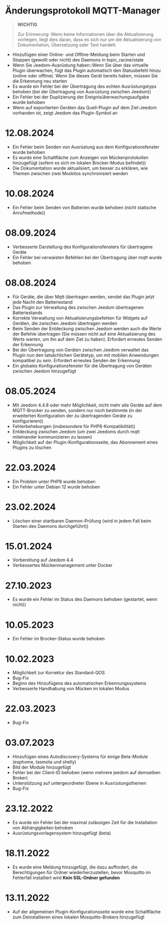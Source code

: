 # Änderungsprotokoll MQTT-Manager

>**WICHTIG**
>
>Zur Erinnerung: Wenn keine Informationen über die Aktualisierung vorliegen, liegt dies daran, dass es sich nur um die Aktualisierung von Dokumentation, Übersetzung oder Text handelt.

- Hinzufügen einer Online- und Offline-Meldung beim Starten und Stoppen (gewollt oder nicht) des Daemons in topic_racine/state
- Wenn Sie Jeedom-Ausrüstung haben::Wenn Sie über das virtuelle Plugin überwachen, fügt das Plugin automatisch den Statusbefehl hinzu (online oder offline). Wenn Sie dieses Gerät bereits haben, müssen Sie die Erkennung neu starten
- Es wurde ein Fehler bei der Übertragung des echten Ausrüstungstyps behoben (bei der Übertragung von Ausrüstung zwischen Jeedom))
- Ein Fehler bei der Duplizierung der Ereignisüberwachungsaufgabe wurde behoben
- Wenn auf exportierten Geräten das Quell-Plugin auf dem Ziel-Jeedom vorhanden ist, zeigt Jeedom das Plugin-Symbol an

# 12.08.2024

- Ein Fehler beim Senden von Ausrüstung aus dem Konfigurationsfenster wurde behoben
- Es wurde eine Schaltfläche zum Anzeigen von Mückenprotokollen hinzugefügt (sofern es sich im lokalen Brocker-Modus befindet))
- Die Dokumentation wurde aktualisiert, um besser zu erklären, wie Themen zwischen zwei Moskitos synchronisiert werden

# 10.08.2024

- Ein Fehler beim Senden von Batterien wurde behoben (nicht statische Anrufmethode))

# 08.09.2024

- Verbesserte Darstellung des Konfigurationsfensters für übertragene Geräte
- Ein Fehler bei verwaisten Befehlen bei der Übertragung über mqtt wurde behoben

# 08.08.2024

- Für Geräte, die über Mqtt übertragen werden, sendet das Plugin jetzt jede Nacht den Batteriestand
- Das Plugin zur Verwaltung des zwischen Jeedom übertragenen Batteriestands
- Korrekte Verwaltung von Aktualisierungsbefehlen für Widgets auf Geräten, die zwischen Jeedom übertragen werden
- Beim Senden der Entdeckung zwischen Jeedom werden auch die Werte der Befehle übertragen (Sie müssen nicht auf eine Aktualisierung des Werts warten, um ihn auf dem Ziel zu haben). Erfordert erneutes Senden der Erkennung
- Bei der Übertragung von Geräten zwischen Jeedom verwaltet das Plugin nun den tatsächlichen Gerätetyp, um mit mobilen Anwendungen kompatibel zu sein. Erfordert erneutes Senden der Erkennung
- Ein globales Konfigurationsfenster für die Übertragung von Geräten zwischen Jeedom hinzugefügt

# 08.05.2024

- Mit Jeedom 4.4.8 oder mehr Möglichkeit, nicht mehr alle Geräte auf dem MQTT-Brocker zu senden, sondern nur noch bestimmte (in der erweiterten Konfiguration der zu übertragenden Geräte zu konfigurieren))
- Fehlerbehebungen (insbesondere für PHP8-Kompatibilität))
- Entdeckung zwischen Jeedom (um zwei Jeedoms durch mqtt miteinander kommunizieren zu lassen)
- Möglichkeit auf der Plugin-Konfigurationsseite, das Abonnement eines Plugins zu löschen

# 22.03.2024

- Ein Problem unter PHP8 wurde behoben
- Ein Fehler unter Debian 12 wurde behoben

# 23.02.2024

- Löschen einer startbaren Daemon-Prüfung (wird in jedem Fall beim Starten des Daemons durchgeführt))

# 15.01.2024

- Vorbereitung auf Jeedom 4.4
- Verbessertes Mückenmanagement unter Docker

# 27.10.2023

- Es wurde ein Fehler im Status des Daemons behoben (gestartet, wenn nicht))

# 10.05.2023

- Ein Fehler im Brocker-Status wurde behoben

# 10.02.2023

- Möglichkeit zur Korrektur des Standard-QOS
- Bug-Fix
- Beginn des Hinzufügens des automatischen Erkennungssystems
- Verbesserte Handhabung von Mücken im lokalen Modus

# 22.03.2023

- Bug-Fix

# 03.07.2023

- Hinzufügen eines Autodiscovery-Systems für einige Beta-Module (esphome, tasmota und shelly)
- Bild der Module hinzugefügt
- Fehler bei der Client-ID behoben (wenn mehrere jeedom auf demselben Broker)
- Unterstützung auf untergeordneter Ebene in Ausrüstungsthemen
- Bug-Fix

# 23.12.2022

- Es wurde ein Fehler bei der maximal zulässigen Zeit für die Installation von Abhängigkeiten behoben
- Ausrüstungsvorlagensystem hinzugefügt (beta)

# 18.11.2022

- Es wurde eine Meldung hinzugefügt, die dazu auffordert, die Berechtigungen für Ordner wiederherzustellen, bevor Mosquitto im Fehlerfall installiert wird **Kein SSL-Ordner gefunden**

# 13.11.2022

- Auf der allgemeinen Plugin-Konfigurationsseite wurde eine Schaltfläche zum Deinstallieren eines lokalen Mosquitto-Brokers hinzugefügt
